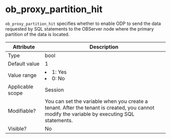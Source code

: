 # ob_proxy_partition_hit

`ob_proxy_partition_hit` specifies whether to enable ODP to send the data requested by SQL statements to the OBServer node where the primary partition of the data is located.

| **Attribute** | **Description** |
|--------|-----------------------------------------------------------------------------------------------------|
| Type | bool |
| Default value | 1 |
| Value range | <li> 1: Yes   <li> 0: No |
| Applicable scope | Session |
| Modifiable? | You can set the variable when you create a tenant. After the tenant is created, you cannot modify the variable by executing SQL statements. |
| Visible? | No |
